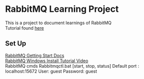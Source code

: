 # RabbitMQ Learning Project <br>

This is a project to document learnings of RabbitMQ <br>
Tutorial found [here](https://www.youtube.com/watch?v=vMFcayVfFvM&list=PLtYTVIzWW8XFHWM3LsG0Yr7co-5JRoiC6) <br>

## Set Up <br>
[RabbitMQ Getting Start Docs](https://www.rabbitmq.com/install-windows.html#chocolatey) <br>
[RabbitMQ Windows Install Tutorial Video](https://www.youtube.com/watch?v=V9DWKbalbWQ) <br>
	RabbitMQ cmds
	    Rabbitmqctl.bat [start, stop, status]
	Default port : localhost:15672
	User: guest 
    Password: guest